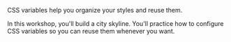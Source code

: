 CSS variables help you organize your styles and reuse them.

In this workshop, you'll build a city skyline. You'll practice how to configure CSS variables so you can reuse them whenever you want.